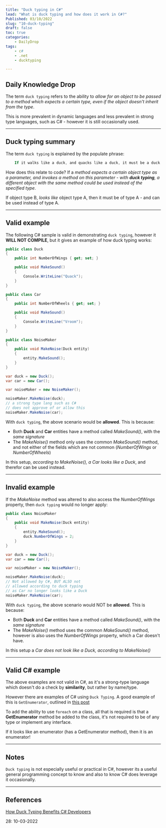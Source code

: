 ```yaml
---
title: "Duck typing in C#"
lead: "What is duck typing and how does it work in C#?"
Published: 03/10/2022
slug: "10-duck-typing"
draft: false
toc: true
categories:
    - DailyDrop
tags:
    - c#
    - .net
    - ducktyping

---
```


## Daily Knowledge Drop

The term `duck typing` refers to the ability to _allow for an object to be passed to a method which expects a certain type, even if the object doesn't inherit from the type_. 

This is more prevalent in dynamic languages and less prevalent in strong type languages, such as C# - however it is still occasionally used.

---

## Duck typing summary

The term `duck typing` is explained by the populate phrase:
``` powershell
    If it walks like a duck, and quacks like a duck, it must be a duck
```

How does this relate to code? If a _method expects a certain object type as a parameter, and invokes a method on this parameter - with **duck typing**, a different object with the same method could be used instead of the specified type_. 

If object type B, _looks like_ object type A, then it must be of type A - and can be used instead of type A.

--- 

## Valid example

The following C# sample is valid in demonstrating `duck typing`, however it **WILL NOT COMPILE**, but it gives an example of how duck typing works:

``` csharp
public class Duck
{
    public int NumberOfWings { get; set; }

    public void MakeSound()
    {
        Console.WriteLine("Quack");
    }
}

public class Car
{
    public int NumberOfWheels { get; set; }

    public void MakeSound()
    {
        Console.WriteLine("Vroom");
    }
}

public class NoiseMaker
{
    public void MakeNoise(Duck entity)
    {
        entity.MakeSound();
    }
}

var duck = new Duck();
var car = new Car();

var noiseMaker = new NoiseMaker();

noiseMaker.MakeNoise(duck);
// a strong type lang such as C#
// does not approve of or allow this
noiseMaker.MakeNoise(car);
```

With `duck typing`, the above scenario would be **allowed**. This is because:
- Both **Duck** and **Car** entities have a method called _MakeSound()_, with the _same signature_
- The _MakeNoise()_ method only uses the common _MakeSound()_ method, and not either of the fields which are not common (_NumberOfWings_ or _NumberOfWheels_)

In this setup, _according to MakeNoise(), a Car looks like a Duck_, and therefor can be used instead.

---

## Invalid example

If the _MakeNoise_ method was altered to also access the _NumberOfWings_ property, then `duck typing` would no longer apply:

``` csharp
public class NoiseMaker
{
    public void MakeNoise(Duck entity)
    {
        entity.MakeSound();
        duck.NumberOfWings = 2;
    }
}

var duck = new Duck();
var car = new Car();

var noiseMaker = new NoiseMaker();

noiseMaker.MakeNoise(duck);
// Not allowed by C#, BUT ALSO not
// allowed according to duck typing 
// as Car no longer looks like a Duck
noiseMaker.MakeNoise(car);
```

With `duck typing`, the above scenario would NOT be **allowed**. This is because:
- Both **Duck** and **Car** entities have a method called _MakeSound()_, with the _same signature_
- The _MakeNoise()_ method uses the common _MakeSound()_ method, however is also uses the _NumberOfWings_ property, which a Car doesn't have.

In this setup a _Car does not look like a Duck, according to MakeNoise()_

---

## Valid C# example

The above examples are not valid in C#, as it's a strong-type language which doesn't do a check by **similarity**, but rather by name/type.

However there are examples of C# using `Duck Typing`. A good example of this is `GetEnumerator`, outlined in [this post](../03-getenumerator/)

To add the ability to use `foreach` on a class, all that is required is that a **GetEnumerator** method be added to the class, it's not required to be of any type or implement any interface.

If it looks like an enumerator (has a GetEnumerator method), then it is an enumerator!

---

## Notes

`Duck typing` is not especially useful or practical in C#, however its a useful general programming concept to know and also to know C# does leverage it occasionally.

---

## References
[How Duck Typing Benefits C# Developers](http://haacked.com/archive/2007/08/19/why-duck-typing-matters-to-c-developers.aspx/)  

<?# DailyDrop ?>28: 10-03-2022<?#/ DailyDrop ?>
